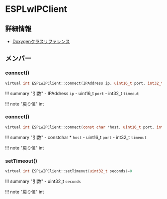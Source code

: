 # ESPLwIPClient



## 詳細情報

- [Doxygenクラスリファレンス](https://lang-ship.com/reference/ESP32/latest/class_e_s_p_lw_i_p_client.html)

## メンバー

### connect()



```c
virtual int ESPLwIPClient::connect(IPAddress ip, uint16_t port, int32_t timeout)=0
```

!!! summary "引数"
	- IPAddress `ip` 
	- uint16_t `port` 
	- int32_t `timeout` 

!!! note "戻り値"
	int



### connect()



```c
virtual int ESPLwIPClient::connect(const char *host, uint16_t port, int32_t timeout)=0
```

!!! summary "引数"
	- constchar * `host` 
	- uint16_t `port` 
	- int32_t `timeout` 

!!! note "戻り値"
	int



### setTimeout()



```c
virtual int ESPLwIPClient::setTimeout(uint32_t seconds)=0
```

!!! summary "引数"
	- uint32_t `seconds` 

!!! note "戻り値"
	int



